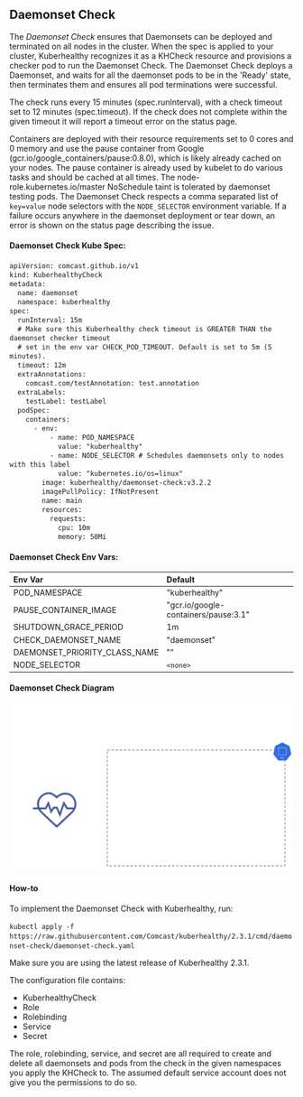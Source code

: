 ## Daemonset Check

The *Daemonset Check* ensures that Daemonsets can be deployed and terminated on all nodes in the cluster. When the spec
is applied to your cluster, Kuberhealthy recognizes it as a KHCheck resource and provisions a checker pod to run the
Daemonset Check. The Daemonset Check deploys a Daemonset, and waits for all the daemonset pods to be in the 'Ready'
state, then terminates them and ensures all pod terminations were successful.

The check runs every 15 minutes (spec.runInterval), with a check timeout set to 12 minutes (spec.timeout). If the check
does not complete within the given timeout it will report a timeout error on the status page.

Containers are deployed with their resource requirements set to 0 cores and 0 memory and use the pause container from
Google (gcr.io/google_containers/pause:0.8.0), which is likely already cached on your nodes. The pause container is already used by kubelet to do various tasks and should be cached at all times. The node-role.kubernetes.io/master 
NoSchedule taint is tolerated by daemonset testing pods. The Daemonset Check respects a comma separated list of `key=value` node selectors with the `NODE_SELECTOR` environment variable. If a failure occurs anywhere in the daemonset deployment or tear down, an error is shown on the status page describing the issue.

#### Daemonset Check Kube Spec:

```$xslt
apiVersion: comcast.github.io/v1
kind: KuberhealthyCheck
metadata:
  name: daemonset
  namespace: kuberhealthy
spec:
  runInterval: 15m
  # Make sure this Kuberhealthy check timeout is GREATER THAN the daemonset checker timeout
  # set in the env var CHECK_POD_TIMEOUT. Default is set to 5m (5 minutes).
  timeout: 12m
  extraAnnotations:
    comcast.com/testAnnotation: test.annotation
  extraLabels:
    testLabel: testLabel
  podSpec:
    containers:
      - env:
          - name: POD_NAMESPACE
            value: "kuberhealthy"
          - name: NODE_SELECTOR # Schedules daemonsets only to nodes with this label
            value: "kubernetes.io/os=linux"
        image: kuberhealthy/daemonset-check:v3.2.2
        imagePullPolicy: IfNotPresent
        name: main
        resources:
          requests:
            cpu: 10m
            memory: 50Mi
```

#### Daemonset Check Env Vars:

| Env Var | Default |
| :--- | :--- |
|POD_NAMESPACE|"kuberhealthy"|
|PAUSE_CONTAINER_IMAGE|"gcr.io/google-containers/pause:3.1"|
|SHUTDOWN_GRACE_PERIOD|1m|
|CHECK_DAEMONSET_NAME|"daemonset"|
|DAEMONSET_PRIORITY_CLASS_NAME|""|
|NODE_SELECTOR|`<none>`|

#### Daemonset Check Diagram

![](../../images/kh-ds-check.gif)


#### How-to

To implement the Daemonset Check with Kuberhealthy, run:

`kubectl apply -f https://raw.githubusercontent.com/Comcast/kuberhealthy/2.3.1/cmd/daemonset-check/daemonset-check.yaml`

Make sure you are using the latest release of Kuberhealthy 2.3.1.

The configuration file contains:
- KuberhealthyCheck
- Role
- Rolebinding
- Service
- Secret

The role, rolebinding, service, and secret are all required to create and delete all daemonsets and pods from the check
in the given namespaces you apply the KHCheck to. The assumed default service account does not give you the permissions
to do so.
